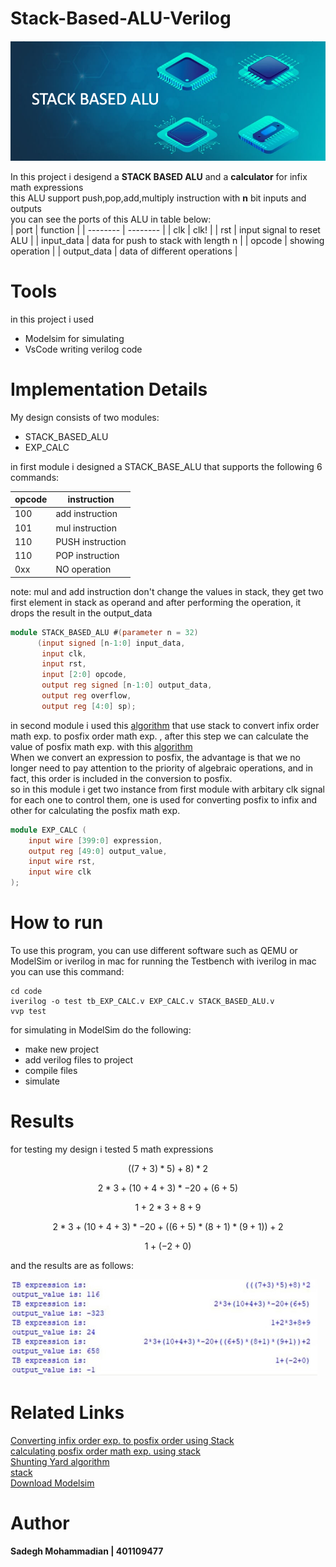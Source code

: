 # Stack-Based-ALU-Verilog
![SBALU](https://github.com/SadegH-BEET/Stack-Based-ALU-Verilog/blob/main/STALU.png)  

In this project i desigend a **STACK BASED ALU** and a **calculator** for infix math expressions  
this ALU support push,pop,add,multiply instruction with **n** bit inputs and outputs  
you can see the ports of this ALU in table below:  
| port | function | 
| -------- | -------- | 
| clk   | clk!   | 
| rst  | input signal to reset ALU   |
| input_data | data for push to stack with length n |
| opcode | showing operation |
| output_data | data of different operations |  
# Tools  
in this project i used   
* Modelsim for simulating
* VsCode writing verilog code
# Implementation Details  
My design consists of two modules:  
* STACK_BASED_ALU
* EXP_CALC

in first module i designed a STACK_BASE_ALU that supports the following 6 commands:

| opcode | instruction | 
| -------- | -------- | 
| 100   | add instruction   | 
| 101   | mul instruction   |
| 110   | PUSH instruction |
| 110   | POP instruction |
| 0xx   | NO operation |    

note: mul and add instruction don't change the values in stack, they get two first element in stack as operand and after performing the operation, it drops the result in the output_data    
``` verilog
module STACK_BASED_ALU #(parameter n = 32)
      (input signed [n-1:0] input_data,
       input clk,
       input rst,
       input [2:0] opcode,
       output reg signed [n-1:0] output_data,
       output reg overflow,
       output reg [4:0] sp);

```

in second module i used this [algorithm](https://www.geeksforgeeks.org/evaluation-of-postfix-expression/) that use stack to convert infix order math exp. to posfix order math exp. , after this step we can calculate the value of posfix math exp. with this [algorithm](https://www.geeksforgeeks.org/evaluation-of-postfix-expression/)  
When we convert an expression to posfix, the advantage is that we no longer need to pay attention to the priority of algebraic operations, and in fact, this order is included in the conversion to posfix.  
so in this module i get two instance from first module with arbitary clk signal for each one to control them, one is used for converting posfix to infix and other for calculating the posfix math exp.  
``` verilog
module EXP_CALC (
    input wire [399:0] expression,
    output reg [49:0] output_value,
    input wire rst,
    input wire clk
);
```



# How to run  
To use this program, you can use different software such as QEMU or ModelSim or iverilog in mac
for running the Testbench with iverilog in mac you can use this command:   
```
cd code
iverilog -o test tb_EXP_CALC.v EXP_CALC.v STACK_BASED_ALU.v
vvp test
```
for simulating in ModelSim do the following:  
* make new project
* add verilog files to project
* compile files
* simulate
# Results  
for testing my design i tested 5 math expressions   

 $$((7+3)*5)+8)*2$$  
 
 $$ 2 * 3 + (10 + 4 + 3) * -20 + (6 + 5) $$  
 
 $$1+2*3+8+9$$  
 
 $$2 * 3 + (10 + 4 + 3) * -20 + ( ( 6 + 5 ) * ( 8 + 1 ) * ( 9 + 1 ) ) +2 $$  
 
 $$1+(-2+0)$$    
 
and the results are as follows:  

 ![result](https://github.com/SadegH-BEET/Stack-Based-ALU-Verilog/blob/main/Picture1.jpg)

# Related Links  
[Converting infix order exp. to posfix order using Stack](https://www.geeksforgeeks.org/convert-infix-expression-to-postfix-expression)  
[calculating posfix order math exp. using stack ](https://www.geeksforgeeks.org/evaluation-of-postfix-expression)  
[Shunting Yard algorithm](https://www.geeksforgeeks.org/java-program-to-implement-shunting-yard-algorithm/)  
[stack](https://www.geeksforgeeks.org/stack-data-structure/)  
[Download Modelsim](https://www.intel.com/content/www/us/en/software-kit/750368/modelsim-intel-fpgas-standard-edition-software-version-18-1.html)
# Author  
**Sadegh Mohammadian | 401109477**  





